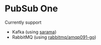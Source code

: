 # PubSub One
Currently support
- Kafka (using [sarama](github.com/IBM/sarama))
- RabbitMQ (using [rabbitmq/amqp091-go](github.com/rabbitmq/amqp091-go))